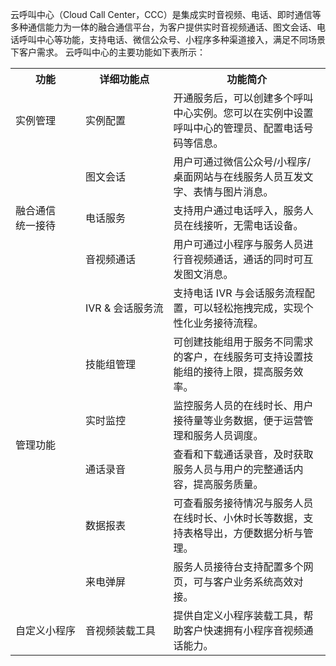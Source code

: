云呼叫中心（Cloud Call Center，CCC）是集成实时音视频、电话、即时通信等多种通信能力为一体的融合通信平台，为客户提供实时音视频通话、图文会话、电话呼叫中心等功能，支持电话、微信公众号、小程序多种渠道接入，满足不同场景下客户需求。
云呼叫中心的主要功能如下表所示：
<table>
<tr>
<th>功能</th>
<th nowrap="nowrap">详细功能点</th>
<th>功能简介</th>
</tr>
<tr>
<td nowrap="nowrap">实例管理</td>
<td>实例配置</td>
<td>开通服务后，可以创建多个呼叫中心实例。您可以在实例中设置呼叫中心的管理员、配置电话号码等信息。</td>
</tr>
<tr>
<td rowspan="3">融合通信<br>
统一接待</td>
<td>图文会话</td>
<td>用户可通过微信公众号/小程序/桌面网站与在线服务人员互发文字、表情与图片消息。</td>
</tr>
<tr>
<td>电话服务</td>
<td>支持用户通过电话呼入，服务人员在线接听，无需电话设备。</td>
</tr>
<tr>
<td>音视频通话</td>
<td>用户可通过小程序与服务人员进行音视频通话，通话的同时可互发图文消息。</td>
</tr>
<tr>
<td rowspan="6">管理功能</td>
<td nowrap="nowrap">IVR & 会话服务流</td>
<td>支持电话 IVR 与会话服务流程配置，可以轻松拖拽完成，实现个性化业务接待流程。</td>
</tr>
<tr>
<td>技能组管理</td>
<td>可创建技能组用于服务不同需求的客户，在线服务可支持设置技能组的接待上限，提高服务效率。</td>
</tr>
<tr>
<td>实时监控</td>
<td>监控服务人员的在线时长、用户接待量等业务数据，便于运营管理和服务人员调度。</td>
</tr>
<tr>
<td>通话录音</td>
<td>查看和下载通话录音，及时获取服务人员与用户的完整通话内容，提高服务质量。</td>
</tr>
<tr>
<td>数据报表</td>
<td>可查看服务接待情况与服务人员在线时长、小休时长等数据，支持表格导出，方便数据分析与管理。</td>
</tr>
<tr>
<td>来电弹屏</td>
<td>服务人员接待台支持配置多个网页，可与客户业务系统高效对接。</td>
</tr>
<tr>
<td nowrap="nowrap">自定义小程序</td>
<td nowrap="nowrap">音视频装载工具</td>
<td>提供自定义小程序装载工具，帮助客户快速拥有小程序音视频通话能力。</td>
</tr>
</table>
